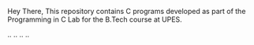 Hey There,
This repository contains C programs developed as part of the Programming in C Lab for the B.Tech course at UPES.

..
..
..
..
